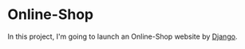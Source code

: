 # Online-Shop
In this project, I'm going to launch an Online-Shop website by [Django](https://www.djangoproject.com/).
